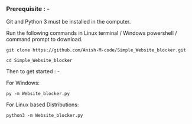 ### Prerequisite : -

Git and Python 3 must be installed in the computer.

Run the following commands in Linux terminal / Windows powershell / command prompt to download.

```
git clone https://github.com/Anish-M-code/Simple_Website_blocker.git
```

```
cd Simple_Website_blocker
```
Then to get started : -

For Windows:

```
py -m Website_blocker.py
```

For Linux based Distributions:

```
python3 -m Website_blocker.py
```
